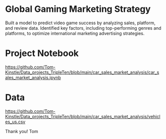 # Global Gaming Marketing Strategy

Built a model to predict video game success by analyzing sales, platform, and review data. Identified key factors, including top-performing genres and platforms, to optimize international marketing advertising strategies.

# Project Notebook 
https://github.com/Tom-Kinstle/Data_projects_TripleTen/blob/main/car_sales_market_analysis/car_sales_market_analysis.ipynb

# Data

https://github.com/Tom-Kinstle/Data_projects_TripleTen/blob/main/car_sales_market_analysis/vehicles_us.csv

Thank you! Tom